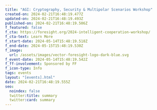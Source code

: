```yaml
---
title: "AGI: Cryptography, Security & Multipolar Scenarios Workshop"
created-on: 2024-02-21T16:48:19.477Z
updated-on: 2024-02-21T16:48:19.493Z
published-on: 2024-02-21T16:48:19.506Z
f_featured: false
f_cta: https://foresight.org/2024-intelligent-cooperation-workshop/
f_cta-text: Learn More
f_start-date: 2024-05-14T15:48:19.518Z
f_end-date: 2024-05-15T15:48:19.530Z
f_image:
  url: /assets/images/vector-foresight-logo-dark-blue.svg
f_event-date: 2024-05-14T15:48:19.542Z
f_ff-involvement: Sponsored by FF
f_icon-type: Info
tags: events
layout: "[events].html"
date: 2024-02-21T16:48:19.555Z
seo:
  noindex: false
  twitter:title: summary
  twitter:card: summary
---
```

